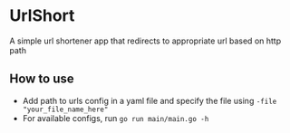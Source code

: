# UrlShort
A simple url shortener app that redirects to appropriate url based on http path

## How to use
* Add path to urls config in a yaml file and specify the file using ```-file "your_file_name_here"```
* For available configs, run ```go run main/main.go -h```